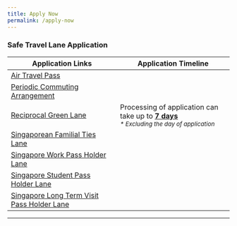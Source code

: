 ```yaml
---
title: Apply Now
permalink: /apply-now
---
```


### Safe Travel Lane Application 

|Application Links | Application Timeline | 
| ------------- |-------------------| 
| [Air Travel Pass](https://go.gov.sg/atpsg) |   |
| [Periodic Commuting Arrangement](https://eservices.ica.gov.sg/STO) |  |
| [Reciprocal Green Lane](https://eservices.ica.gov.sg/STO) | Processing of application can take up to <span style="text-decoration:underline"> <b>7 days</b> </span> <br> <sup> <i>* Excluding the day of application </i></sup> |   
| [Singaporean Familial Ties Lane](https://form.gov.sg/#!/5e3648e9405c180011dc5f9c)|   |  
| [Singapore Work Pass Holder Lane](https://www.mom.gov.sg/covid-19/requirements-to-bring-pass-holders-into-singapore) |  |
| [Singapore Student Pass Holder Lane](https://form.gov.sg/#!/5e3648e9405c180011dc5f9c) |  |
| [Singapore Long Term Visit Pass Holder Lane](https://form.gov.sg/#!/5e3648e9405c180011dc5f9c) |    |

-----
